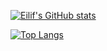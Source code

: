 [![Eilif's GitHub stats](https://github-readme-stats.vercel.app/api?username=eilifjohansen&show_icons=true&theme=codeSTACKr&hide=prs)](https://github.com/eilifjohansen?tab=repositories)

[![Top Langs](https://github-readme-stats.vercel.app/api/top-langs/?username=eilifjohansen&theme=codeSTACKr&hide=java,php)](https://github.com/eilifjohansen?tab=repositories)